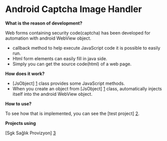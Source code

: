 Android Captcha Image Handler
=========

**What is the reason of development?**

Web forms containing security code(captcha) has been developed for automation with android WebView object.
  - callback method to help execute JavaScript code it is possible to easily run.
  - Html form elements can easily fill in java side.
  - Simply you can get the source code(html) of a web page.

**How does it work?**

  - [JsObject] [1] class provides some JavaScript methods.
  - When you create an object from [JsObject] [1] class, automatically injects itself into the android WebView object.

**How to use?**

To see how that is implemented, you can see the [test project] [2].


**Projects using**

[Sgk Sağlık Provizyon] [3]


[1]:https://github.com/ismailkocacan/Android-Captcha-Handler/blob/master/source/src/com/stackdeveloper/lib/JsObject.java
[2]:https://github.com/ismailkocacan/Android-Captcha-Handler/tree/master/test
[3]:https://play.google.com/store/apps/details?id=tr.com.stackdeveloper.sgkprovizyon

